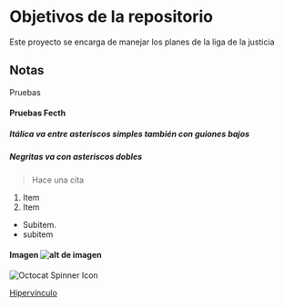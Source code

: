 # Objetivos de la repositorio

Este proyecto se encarga de manejar los planes de la liga de la justicia


## Notas
Pruebas

#### Pruebas Fecth
##### *Itálica va entre asteriscos simples* también con _guiones bajos_
##### **Negritas va con asteriscos dobles**
> Hace una cita

1. Item
2. Item
 * Subitem.
 * subitem
#### Imagen ![alt de imagen](url)

![Octocat Spinner Icon](https://github.githubassets.com/images/spinners/octocat-spinner-128.gif)


[Hipervínculo](https://github.githubassets.com/images/modules/open_graph/github-octocat.png)
